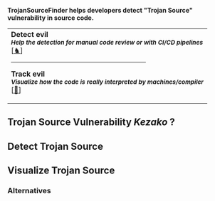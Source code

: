 
**TrojanSourceFinder helps developers detect "Trojan Source" vulnerability in source code.**

<div align=center>

<table>
<tr>
<td>
  <b>Detect evil </b>
  <br>
<sub><b><i>Help the detection for manual code review or with CI/CD pipelines</i></b></sub>
  <br>
[<a href="https://github.com/ariary/TrojanSourceFinder#detect-trojan-source">♞</a>]



<hr size=15px color="ff5733" width=70%>

  <b>Track evil</b>
  <br>
<sub><b><i>Visualize how the code is really interpreted by machines/compiler </i></b></sub>
  <br>
[<a href="https://github.com/ariary/TrojanSourceFinder#visualize-trojan-source">👹</a>]

</td>
</tr>
</table>
</div>

## Trojan Source Vulnerability *Kezako* ?

## Detect Trojan Source

## Visualize Trojan Source
### Alternatives
